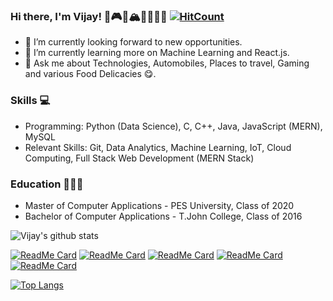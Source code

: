 ### Hi there, I'm Vijay! 👋🎮🚙🏔️👨🏻‍🎓🌮   [![HitCount](http://hits.dwyl.com/vijaykumarrpai/vijaykumarrpai.svg)](http://hits.dwyl.com/vijaykumarrpai/vijaykumarrpai)

- 🤔 I’m currently looking forward to new opportunities.
- 🌱 I’m currently learning more on Machine Learning and React.js.
- 💬 Ask me about Technologies, Automobiles, Places to travel, Gaming and various Food Delicacies 😋.

<html>
  <head></head>
  <body>
    <h3> Skills 💻</h3>
    <ul>
      <li>Programming: Python (Data Science), C, C++, Java, JavaScript (MERN), MySQL</li>
      <li>Relevant Skills: Git, Data Analytics, Machine Learning, IoT, Cloud Computing, Full Stack Web Development (MERN Stack)</li>
    </ul>
    
   <h3> Education 👨🏻‍🎓</h3>
   <ul>
  <li>Master of Computer Applications - PES University, Class of 2020</li>
  <li>Bachelor of Computer Applications - T.John College, Class of 2016</li>
   </ul>
  </body>
</html>

![Vijay's github stats](https://github-readme-stats.vercel.app/api?username=vijaykumarrpai&hide=contribs,prs&show_icons=true&theme=onedark)

[![ReadMe Card](https://github-readme-stats.vercel.app/api/pin/?username=vijaykumarrpai&repo=Caption-Generator&theme=onedark)](https://github.com/vijaykumarrpai/Caption-Generator)
[![ReadMe Card](https://github-readme-stats.vercel.app/api/pin/?username=vijaykumarrpai&repo=simple-weather-app&theme=gruvbox)](https://github.com/vijaykumarrpai/simple-weather-app)
[![ReadMe Card](https://github-readme-stats.vercel.app/api/pin/?username=vijaykumarrpai&repo=mca-code&theme=dracula)](https://github.com/vijaykumarrpai/mca-code)
[![ReadMe Card](https://github-readme-stats.vercel.app/api/pin/?username=vijaykumarrpai&repo=bulk-email-aggregator&theme=nightowl)](https://github.com/vijaykumarrpai/bulk-email-aggregator)
[![ReadMe Card](https://github-readme-stats.vercel.app/api/pin/?username=vijaykumarrpai&repo=courier-system&theme=nightowl)](https://github.com/vijaykumarrpai/courier-system)

[![Top Langs](https://github-readme-stats.vercel.app/api/top-langs/?username=vijaykumarrpai&layout=compact)](https://github.com/vijaykumarrpai/github-readme-stats)
<!--
**vijaykumarrpai/vijaykumarrpai** is a ✨ _special_ ✨ repository because its `README.md` (this file) appears on your GitHub profile.

Here are some ideas to get you started:

- 🔭 I’m currently working on ...
- 🌱 I’m currently learning ...
- 👯 I’m looking to collaborate on ...
- 🤔 I’m looking for help with ...
- 💬 Ask me about ...
- 📫 How to reach me: ...
- 😄 Pronouns: ...
- ⚡ Fun fact: ...
-->
